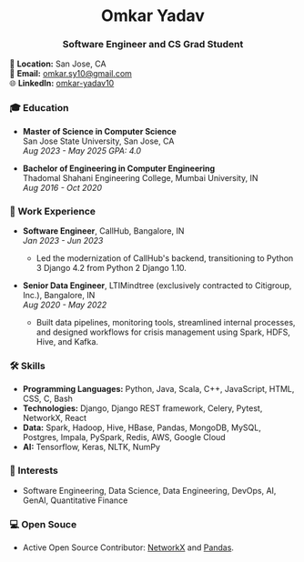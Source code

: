 <h1 align="center">Omkar Yadav</h1>
<h3 align="center">Software Engineer and CS Grad Student</h3>

📍 **Location:** San Jose, CA  
📧 **Email:** [omkar.sy10@gmail.com](mailto:omkar.sy10@gmail.com)  
🌐 **LinkedIn:** [omkar-yadav10](https://www.linkedin.com/in/omkar-yadav10/)  

### 🎓 Education
- **Master of Science in Computer Science**  
  San Jose State University, San Jose, CA  
  _Aug 2023 - May 2025_
  _GPA: 4.0_

- **Bachelor of Engineering in Computer Engineering**  
  Thadomal Shahani Engineering College, Mumbai University, IN  
  _Aug 2016 - Oct 2020_  

### 💼 Work Experience
- **Software Engineer**, CallHub, Bangalore, IN  
  _Jan 2023 - Jun 2023_  
  - Led the modernization of CallHub's backend, transitioning to Python 3 Django 4.2 from Python 2 Django 1.10.
 
- **Senior Data Engineer**, LTIMindtree (exclusively contracted to Citigroup, Inc.), Bangalore, IN  
  _Aug 2020 - May 2022_  
  - Built data pipelines, monitoring tools, streamlined internal processes, and designed workflows for crisis management using Spark, HDFS, Hive, and Kafka.

<!--- ### 👨‍💻 Projects

- **Chorema - (Chore + Karma):** Gamified karma-based chore allocation in shared living spaces using Django, React, Docker, and Google Cloud.
- **Cornerstone Cupcakes:** Raised over INR 15,000 to feed abandoned stray animals during COVID-19 lockdown, with Django based e-commerce website peaking at ~500 users.
- **Application of Ontology-Driven NLP for the Analysis of Text:** Built an analytical framework to aid educators in exam question formulation leveraging NLP and Ontologies.-->


### 🛠️ Skills
- **Programming Languages:** Python, Java, Scala, C++, JavaScript, HTML, CSS, C, Bash
- **Technologies:** Django, Django REST framework, Celery, Pytest, NetworkX, React
- **Data:** Spark, Hadoop, Hive, HBase, Pandas, MongoDB, MySQL, Postgres, Impala, PySpark, Redis, AWS, Google Cloud
- **AI:** Tensorflow, Keras, NLTK, NumPy

### 🌱 Interests
- Software Engineering, Data Science, Data Engineering, DevOps, AI, GenAI, Quantitative Finance

### 💻 Open Souce
- Active Open Source Contributor: [NetworkX](https://github.com/networkx/networkx/pull/6948) and [Pandas](https://github.com/pandas-dev/pandas/pull/48376). 

